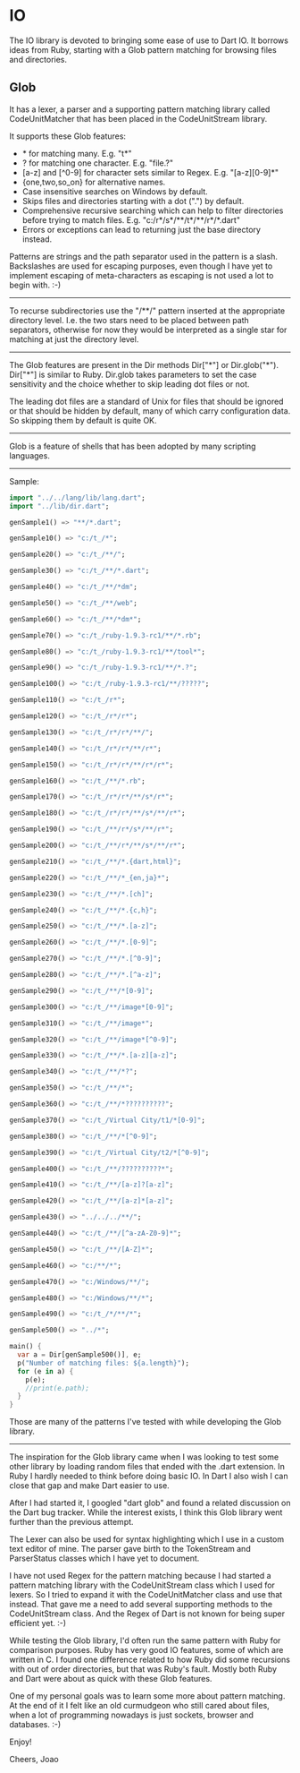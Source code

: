 IO
=====

The IO library is devoted to bringing some ease of use to Dart IO. It borrows ideas from Ruby, starting with a Glob pattern matching for browsing files and directories.

Glob
----

It has a lexer, a parser and a supporting pattern matching library called CodeUnitMatcher that has been placed in the CodeUnitStream library.

It supports these Glob features:

* \* for matching many. E.g. "t\*"
* ? for matching one character. E.g. "file.?"
* [a-z] and [^0-9] for character sets similar to Regex. E.g. "[a-z][0-9]\*"
* {one,two,so\_on} for alternative names.
* Case insensitive searches on Windows by default.
* Skips files and directories starting with a dot (".") by default.
* Comprehensive recursive searching which can help to filter directories before trying to match files. E.g. "c:/r\*/s\*/\*\*/t\*/\*\*/r\*/\*.dart"
* Errors or exceptions can lead to returning just the base directory instead.

Patterns are strings and the path separator used in the pattern is a slash. Backslashes are used for escaping purposes, even though I have yet to implement escaping of meta-characters as escaping is not used a lot to begin with. :-)

-----------

To recurse subdirectories use the "/\*\*/" pattern inserted at the appropriate directory level. I.e. the two stars need to be placed between path separators, otherwise for now they would be interpreted as a single star for matching at just the directory level.

-----------

The Glob features are present in the Dir methods Dir["\*"] or Dir.glob("\*"). Dir["\*"] is similar to Ruby. Dir.glob takes parameters to set the case sensitivity and the choice whether to skip leading dot files or not.

The leading dot files are a standard of Unix for files that should be ignored or that should be hidden by default, many of which carry configuration data. So skipping them by default is quite OK.

-----------

Glob is a feature of shells that has been adopted by many scripting languages.

-----------

Sample:

```dart
import "../../lang/lib/lang.dart";
import "../lib/dir.dart";

genSample1() => "**/*.dart";

genSample10() => "c:/t_/*";

genSample20() => "c:/t_/**/";

genSample30() => "c:/t_/**/*.dart";

genSample40() => "c:/t_/**/*dm";

genSample50() => "c:/t_/**/web";

genSample60() => "c:/t_/**/*dm*";

genSample70() => "c:/t_/ruby-1.9.3-rc1/**/*.rb";

genSample80() => "c:/t_/ruby-1.9.3-rc1/**/tool*";

genSample90() => "c:/t_/ruby-1.9.3-rc1/**/*.?";

genSample100() => "c:/t_/ruby-1.9.3-rc1/**/?????";

genSample110() => "c:/t_/r*";

genSample120() => "c:/t_/r*/r*";

genSample130() => "c:/t_/r*/r*/**/";

genSample140() => "c:/t_/r*/r*/**/r*";

genSample150() => "c:/t_/r*/r*/**/r*/r*";

genSample160() => "c:/t_/**/*.rb";

genSample170() => "c:/t_/r*/r*/**/s*/r*";

genSample180() => "c:/t_/r*/r*/**/s*/**/r*";

genSample190() => "c:/t_/**/r*/s*/**/r*";

genSample200() => "c:/t_/**/r*/**/s*/**/r*";

genSample210() => "c:/t_/**/*.{dart,html}";

genSample220() => "c:/t_/**/*_{en,ja}*";

genSample230() => "c:/t_/**/*.[ch]";

genSample240() => "c:/t_/**/*.{c,h}";

genSample250() => "c:/t_/**/*.[a-z]";

genSample260() => "c:/t_/**/*.[0-9]";

genSample270() => "c:/t_/**/*.[^0-9]";

genSample280() => "c:/t_/**/*.[^a-z]";

genSample290() => "c:/t_/**/*[0-9]";

genSample300() => "c:/t_/**/image*[0-9]";

genSample310() => "c:/t_/**/image*";

genSample320() => "c:/t_/**/image*[^0-9]";

genSample330() => "c:/t_/**/*.[a-z][a-z]";

genSample340() => "c:/t_/**/*?";

genSample350() => "c:/t_/**/*";

genSample360() => "c:/t_/**/*??????????";

genSample370() => "c:/t_/Virtual City/t1/*[0-9]";

genSample380() => "c:/t_/**/*[^0-9]";

genSample390() => "c:/t_/Virtual City/t2/*[^0-9]";

genSample400() => "c:/t_/**/??????????*";

genSample410() => "c:/t_/**/[a-z]?[a-z]";

genSample420() => "c:/t_/**/[a-z]*[a-z]";

genSample430() => "../../../**/";

genSample440() => "c:/t_/**/[^a-zA-Z0-9]*";

genSample450() => "c:/t_/**/[A-Z]*";

genSample460() => "c:/**/*";

genSample470() => "c:/Windows/**/";

genSample480() => "c:/Windows/**/*";

genSample490() => "c:/t_/*/**/*";

genSample500() => "../*";

main() {
  var a = Dir[genSample500()], e;
  p("Number of matching files: ${a.length}");
  for (e in a) {
    p(e);
    //print(e.path);
  }
}
```

Those are many of the patterns I've tested with while developing the Glob library.

------------

The inspiration for the Glob library came when I was looking to test some other library by loading random files that ended with the .dart extension. In Ruby I hardly needed to think before doing basic IO. In Dart I also wish I can close that gap and make Dart easier to use.

After I had started it, I googled "dart glob" and found a related discussion on the Dart bug tracker. While the interest exists, I think this Glob library went further than the previous attempt.

The Lexer can also be used for syntax highlighting which I use in a custom text editor of mine. The parser gave birth to the TokenStream and ParserStatus classes which I have yet to document.

I have not used Regex for the pattern matching because I had started a pattern matching library with the CodeUnitStream class which I used for lexers. So I tried to expand it with the CodeUnitMatcher class and use that instead. That gave me a need to add several supporting methods to the CodeUnitStream class. And the Regex of Dart is not known for being super efficient yet. :-)

While testing the Glob library, I'd often run the same pattern with Ruby for comparison purposes. Ruby has very good IO features, some of which are written in C. I found one difference related to how Ruby did some recursions with out of order directories, but that was Ruby's fault. Mostly both Ruby and Dart were about as quick with these Glob features.

One of my personal goals was to learn some more about pattern matching. At the end of it I felt like an old curmudgeon who still cared about files, when a lot of programming nowadays is just sockets, browser and databases. :-)

Enjoy!

Cheers,
Joao














